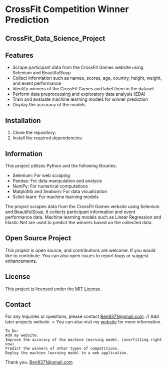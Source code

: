 # CrossFit Competition Winner Prediction
## CrossFit_Data_Science_Project


## Features

- Scrape participant data from the CrossFit Games website using Selenium and BeautifulSoup
- Collect information such as names, scores, age, country, height, weight, and event performance
- Identify winners of the CrossFit Games and label them in the dataset
- Perform data preprocessing and exploratory data analysis (EDA)
- Train and evaluate machine learning models for winner prediction
- Display the accuracy of the models

## Installation

1. Clone the repository:
2. Install the required dependencies:

## Information

This project utilizes Python and the following libraries:
- Selenium: For web scraping
- Pandas: For data manipulation and analysis
- NumPy: For numerical computations
- Matplotlib and Seaborn: For data visualization
- Scikit-learn: For machine learning models

The project scrapes data from the CrossFit Games website using Selenium and BeautifulSoup.
It collects participant information and event performance data.
Machine learning models such as Linear Regression and Elastic Net are used to predict the winners based on the collected data.

## Open Source Project

This project is open source, and contributions are welcome.
If you would like to contribute.
You can also open issues to report bugs or suggest enhancements.

## License

This project is licensed under the [MIT License](LICENSE).

## Contact

For any inquiries or questions, please contact [Ben9371@gmail.com](mailto:Ben9371@gmail.com).
// Add later projects website -> You can also visit my [website](https://your_website_url) for more information.

```
To Do:
Add my website.
Improve the accuracy of the machine learning model. (overfitting right now)
Predict the winners of other types of competitions. 
Deploy the machine learning model to a web application.
```

Thank you.
Ben9371@gmail.com
